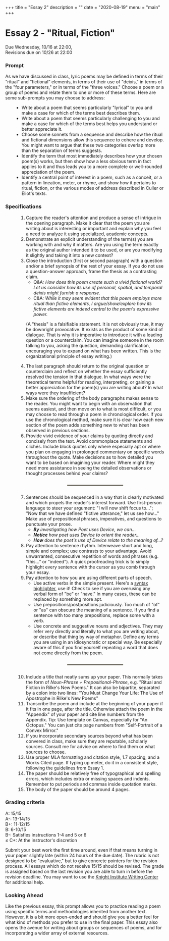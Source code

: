 +++
title = "Essay 2"
description = ""
date = "2020-08-19"
menu = "main"
+++

<div class="essay">

# Essay 2 - "Ritual, Fiction"

Due Wednesday, 10/16 at 22:00,  
Revisions due on 10/26 at 22:00

### Prompt
As we have discussed in class, lyric poems may be defined in terms of their “ritual” and “fictional” elements, in terms of their use of "deixis," in terms of the "four parameters," or in terms of the "three voices." Choose a poem or a group of poems and relate them to one or more of these terms. Here are some sub-prompts you may choose to address:
<ul style="margin-left: 2em">
<li> Write about a poem that seems particularly "lyrical" to you and make a case for which of the terms best describes them.
<li> Write about a poem that seems particularly challenging to you and make a case for which of the terms best helps you understand or better appreciate it.
<li> Choose some sonnets from a sequence and describe how the <span class="key">ritual</span> and <span class="key">fictional</span> dimensions allow this sequence to cohere and develop. You might want to argue that these two categories overlap more than the separation of terms suggests.
<li> Identify the term that most immediately describes how your chosen poem(s) works, but then show how a less obvious term in fact applies to it and thus leads you to a more complete or well-rounded appreciation of the poem.
<li> Identify a central point of interest in a poem, such as a conceit, or a pattern in lineation, meter, or rhyme, and show how it pertains to ritual, fiction, or the various modes of address described in  Culler or Eliot's texts.

</ul>

### Specifications
<ol style="margin-left:3em">

<li> Capture the reader's attention and produce a sense of intrigue in the opening paragraph. Make it clear that the poem you are writing about is interesting or important and explain why you feel a need to analyze it using specialized, academic concepts.
<li> Demonstrate an explicit understanding of the term(s) you are working with and why it matters. Are you using the term exactly as the original author intended it to be used, or are you modifying it slightly and taking it into a new context?
<li> Close the introduction (first or second paragraph) with a question and/or a brief synopsis of the rest of your essay. If you do not use a question-answer approach, frame the thesis as a contrasting claim.

* Q&A: *How does this poem create such a vivid fictional world? Let us consider how its use of personal, spatial, and temporal deixis might furnish a response.*
* C&A: *While it may seem evident that this poem employs more ritual than fictive elements, I argue/show/explore how its fictive elements are indeed central to the poem's expressive power.*

(A "thesis" is a falsifiable statement. It is not obviously true, it may be downright provocative. It exists as the product of some kind of dialogue. That is why it is imperative to introduce it with a leading question or a counterclaim. You can imagine someone in the room talking to you, asking the question, demanding clarification, encouraging you to expand on what has been written. This is the organizational principle of essay writing.)

<li> The last paragraph should return to the original question or counterclaim and reflect on whether the essay sufficiently resolved the tension in that dialogue. In what ways were the theoretical terms helpful for reading, interpreting, or gaining a better appreciation for the poem(s) you are writing about? In what ways were they insufficient?


<li> Make sure the ordering of the body paragraphs makes sense to the reader. You might want to begin with an observation that seems easiest, and then move on to what is most difficult, or you may choose to read through a poem in chronological order. If you use the chronological method, make sure it is clear how each new section of the poem adds something new to what has been observed in previous sections.

<li> Provide vivid evidence of your claims by quoting directly and concisely from the text. Avoid commonplace statements and clichés. Include block quotes only where especially apt or where you plan on engaging in prolonged commentary on specific words throughout the quote. Make decisions as to how detailed you want to be based on imagining your reader. Where might they need more assistance in seeing the detailed observations or thought processes behind your claims?

<hr style="border: .5px solid rgb(147,141,123); margin: 2em auto; width: 40%">

<li> Sentences should be sequenced in a way that is clearly motivated and which propels the reader's interest forward. Use first-person language to steer your argument: "I will now shift focus to..."; "Now that we have defined "fictive utterance," let us see how..." Make use of prepositional phrases, imperatives, and questions to punctuate your prose.

* *<b>By</b> investigating how Poet uses Device, we can...*
* *<b>Notice</b> how poet uses Device to orient the reader...*
* *<b>How</b> does the poet's use of Device relate to the meaning of...?*
<li> Pay attention to sentence rhythm. Interweave short and long, simple and complex; use contrasts to your advantage. Avoid unwarranted, consecutive repetition of words and phrases (e.g. "this..." or "indeed"). A quick proofreading trick is to simply highlight every sentence with the cursor as you comb through your essay.

<li> Pay attention to how you are using different parts of speech.

* Use active verbs in the simple present. Here's a <a href="https://english.edward.io">syntax highlighter</a>, use it! Check to see if you are overusing any verbal form of "be" or "have." In many cases, these can be replaced by something more apt.
* Use prepositions/postpositions judiciously. Too much of "of" or "as" can obscure the meaning of a sentence. If you find a sentence with too many prepositions, replace some with a verb.
* Use concrete and suggestive nouns and adjectives. They may refer very directly and literally to what you are writing about, or describe that thing by way of metaphor. Define any terms you are using in an idiosyncratic or special way. Be especially aware of this if you find yourself repeating a word that does not come directly from the poem.


<hr style="border: .5px solid rgb(147,141,123); margin: 2em auto; width: 40%">

<li> Include a title that neatly sums up your paper. This normally takes the form of <i>Noun-Phrase + Prepositional-Phrase</i>, e.g. "Ritual and Fiction in Rilke's New Poems." It can also be bipartite, separated by a colon into two lines: "You Must Change Your Life: The Use of Apostrophe in Rilke's New Poems"
<li> Transcribe the poem and include at the beginning of your paper if it fits in one page, after the title. Otherwise attach the poem in the "Appendix" of your paper and cite line numbers from the Appendix. Tip: Use template on Canvas, especially for "An Octopus." You can just cite page numbers from "Self-Portrait of a Convex Mirror."
<li> If you incorporate secondary sources beyond what has been convered in class, make sure they are reputable, scholarly sources. Consult me for advice on where to find them or what sources to choose.
<li> Use proper MLA formatting and citation style, 1.7 spacing, and a Works Cited page. If typing up meter, do it in a consistent style, following the guidelines from Essay 1.
<li> The paper should be relatively free of typographical and spelling errors, which includes extra or missing spaces and indents. Remember to put periods and commas inside quotation marks.
<li> The body of the paper should be around 4 pages.
</ol>

### Grading criteria

A: 15/15  
A-: 13-14/15  
B+: 11-12/15  
B: 6-10/15  
B-: Satisfies instructions 1-4 and 5 or 6  
≤ C+: At the instructor's discretion

Submit your best work the first time around, even if that means turning in your paper slightly late (within 24 hours of the due date). The rubric is not designed to be "evaluative," but to give concrete pointers for the revision process. All essays which do not receive 15/15 should be revised. The grade is assigned based on the last revision you are able to turn in before the revision deadline. You may want to use the [Knight Institute Writing Center](https://cornell.mywconline.net) for additional help.



### Looking Ahead

Like the previous essay, this prompt allows you to practice reading a poem using specific terms and methodologies inherited from another text. However, it is a bit more open-ended and should give you a better feel for what kind of methods you prefer to use in the final paper. This essay also opens the avenue for writing about groups or sequences of poems, and for incorporating a wider array of external resources.

</div>
